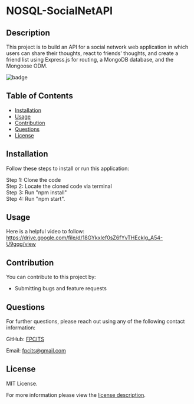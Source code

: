 # NOSQL-SocialNetAPI

## Description

This project is to build an API for a social network web application in which users can share their thoughts, react to friends' thoughts, and create a friend list using Express.js for routing, a MongoDB database, and the Mongoose ODM.

![badge](https://img.shields.io/badge/license-MITLicense-brightorange)


## Table of Contents
  - [Installation](#installation)
  - [Usage](#usage)
  - [Contribution](#contribution)
  - [Questions](#questions)
  - [License](#license)
    
    
## Installation
    
  Follow these steps to install or run this application:

 Step 1: Clone the code <br>
 Step 2: Locate the cloned code via terminal <br>
 Step 3: Run "npm install" <br>
 Step 4: Run "npm start". <br>


## Usage

  Here is a helpful video to follow: 
  https://drive.google.com/file/d/18GYkxIef0sZ6fYvTHEckIg_A54-U9gqg/view
      
## Contribution

You can contribute to this project by:
- Submitting bugs and feature requests
      
## Questions
      
  For further questions, please reach out using any of the following contact information:
  
  GitHub: [FPCITS](https://github.com/FPCITS)

  Email: [fpcits@gmail.com](mailto:fpcits@gmail.com)
    
## License

      
  MIT License.
      
  For more information please view the [license description](https://choosealicense.com/licenses/mit/).
  
  
